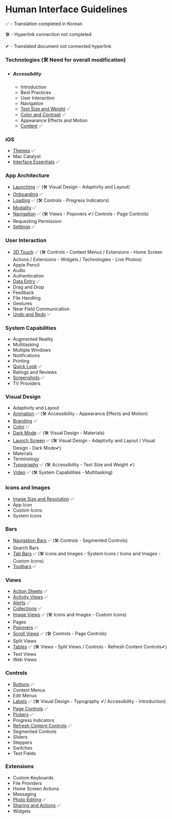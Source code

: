 # Human Interface Guidelines
✅ - Translation completed in Korean

🛠 - Hyperlink connection not completed

✔︎ - Translated document not connected hyperlink 

### Technologies (🛠 Need for overall modification)

- ##### Accessibility

  - Introduction
  - Best Practices
  - User Interaction
  - Navigation
  - [Text Size and Weight](https://github.com/jum0/Human-Interface-Guidelines/tree/master/Technologies/Accessibility/Text%20Size%20and%20Weight)    ✅
  - [Color and Contrast](https://github.com/jum0/Human-Interface-Guidelines/tree/master/Technologies/Accessibility/Color%20and%20Contrast)    ✅
  - Appearance Effects and Motion
  - [Content](https://github.com/jum0/Human-Interface-Guidelines/tree/master/Technologies/Accessibility/Content)    ✅



### iOS

- [Themes](https://github.com/jum0/Human-Interface-Guidelines/tree/master/iOS/Themes)    ✅
- Mac Catalyst
- [Interface Essentials](https://github.com/jum0/Human-Interface-Guidelines/tree/master/iOS/Interface%20Essentials)    ✅



### App Architecture

- [Launching](https://github.com/jum0/Human-Interface-Guidelines/tree/master/App%20Architecture/Launching)    ✅ (🛠 Visual Design - Adaptivity and Layout) 
- [Onboarding](https://github.com/jum0/Human-Interface-Guidelines/tree/master/App%20Architecture/Onboarding)    ✅
- [Loading](https://github.com/jum0/Human-Interface-Guidelines/tree/master/App%20Architecture/Loading)    ✅ (🛠 Controls - Progress Indicators)
- [Modality](https://github.com/jum0/Human-Interface-Guidelines/tree/master/App%20Architecture/Modality)    ✅
- [Navigation](https://github.com/jum0/Human-Interface-Guidelines/tree/master/App%20Architecture/Navigation)    ✅ (🛠 Views - Popovers ✔︎/ Controls - Page Controls)
- Requesting Permission
- [Settings](https://github.com/jum0/Human-Interface-Guidelines/tree/master/App%20Architecture/Settings)    ✅



### User Interaction

- [3D Touch](https://github.com/jum0/Human-Interface-Guidelines/tree/master/User%20Interaction/3D%20Touch)    ✅ (🛠 Controls - Context Menus / Extensions - Home Screen Actions / Extensions - Widgets / Technologies - Live Photos)
- Apple Pencil
- Audio
- Authentication
- [Data Entry](https://github.com/jum0/Human-Interface-Guidelines/tree/master/User%20Interaction/Data%20Entry)    ✅
- Drag and Drop
- Feedback
- File Handling
- Gestures
- Near Field Communication
- [Undo and Redo](https://github.com/jum0/Human-Interface-Guidelines/tree/master/User%20Interaction/Undo%20and%20Redo)    ✅



### System Capabilities

- Augmented Reality
- Multitasking
- Multiple Windows
- Notifications
- Printing
- [Quick Look](https://github.com/jum0/Human-Interface-Guidelines/tree/master/System%20Capabilities/Quick%20Look)    ✅
- Ratings and Reviews
- [Screenshots](https://github.com/jum0/Human-Interface-Guidelines/tree/master/System%20Capabilities/Screenshots)    ✅
- TV Providers



### Visual Design

- Adaptivity and Layout
- [Animation](https://github.com/jum0/Human-Interface-Guidelines/tree/master/Visual%20Design/Animation)    ✅ (🛠 Accessibility - Appearance Effects and Motion)
- [Branding](https://github.com/jum0/Human-Interface-Guidelines/tree/master/Visual%20Design/Branding)    ✅
- [Color](https://github.com/jum0/Human-Interface-Guidelines/tree/master/Visual%20Design/Color)    ✅
- [Dark Mode](https://github.com/jum0/Human-Interface-Guidelines/tree/master/Visual%20Design/Dark%20Mode)    ✅ (🛠 Visual Design - Materials)
- [Launch Screen](https://github.com/jum0/Human-Interface-Guidelines/tree/master/Visual%20Design/Launch%20Screen)    ✅ (🛠 Visual Design - Adaptivity and Layout / Visual Design - Dark Mode✔︎)
- Materials
- Terminology
- [Typography](https://github.com/jum0/Human-Interface-Guidelines/tree/master/Visual%20Design/Typography) ✅ (🛠 Accessibility - Text Size and Weight ✔︎)
- [Video](https://github.com/jum0/Human-Interface-Guidelines/tree/master/Visual%20Design/Video)    ✅ (🛠 System Capabilities - Multitasking)



### Icons and Images

- [Image Size and Resolution](https://github.com/jum0/Human-Interface-Guidelines/tree/master/Icons%20and%20Images/Image%20Size%20and%20Resolution)    ✅
- App Icon
- Custom Icons
- System Icons



### Bars

- [Navigation Bars](https://github.com/jum0/Human-Interface-Guidelines/tree/master/Bars/Navigation%20Bars)    ✅ (🛠 Controls - Segmented Controls)
- Search Bars
- [Tab Bars](https://github.com/jum0/Human-Interface-Guidelines/tree/master/Bars/Tab%20Bars)    ✅ (🛠 Icons and Images - System Icons / Icons and Images - Custom Icons)
- [Toolbars](https://github.com/jum0/Human-Interface-Guidelines/tree/master/Bars/Toolbars)    ✅



### Views

- [Action Sheets](https://github.com/jum0/Human-Interface-Guidelines/tree/master/Views/Action%20Sheets)    ✅ 
- [Activity Views](https://github.com/jum0/Human-Interface-Guidelines/tree/master/Views/Activity%20Views)    ✅
- [Alerts](https://github.com/jum0/Human-Interface-Guidelines/tree/master/Views/Alerts)    ✅
- [Collections](https://github.com/jum0/Human-Interface-Guidelines/tree/master/Views/Collections)    ✅
- [Image Views](https://github.com/jum0/Human-Interface-Guidelines/tree/master/Views/Image%20Views)    ✅ (🛠 Icons and Images - Custom Icons)
- Pages
- [Popovers](https://github.com/jum0/Human-Interface-Guidelines/tree/master/Views/Popovers)    ✅
- [Scroll Views](https://github.com/jum0/Human-Interface-Guidelines/tree/master/Views/Scroll%20Views)    ✅ (🛠 Controls - Page Controls)
- Split Views
- [Tables](https://github.com/jum0/Human-Interface-Guidelines/tree/master/Views/Tables)    ✅ (🛠 Views - Split Views / Controls - Refresh Content Controls✔︎)
- Text Views
- Web Views



### Controls

- [Buttons](https://github.com/jum0/Human-Interface-Guidelines/tree/master/Controls/Buttons)    ✅
- Context Menus
- Edit Menus
- [Labels](https://github.com/jum0/Human-Interface-Guidelines/tree/master/Controls/Labels)    ✅ (🛠 Visual Design - Typography ✔︎/ Accessibility - Introduction)
- [Page Controls](https://github.com/jum0/Human-Interface-Guidelines/tree/master/Controls/Page%20Controls)    ✅
- [Pickers](https://github.com/jum0/Human-Interface-Guidelines/tree/master/Controls/Pickers)    ✅
- Progress Indicators
- [Refresh Content Controls](https://github.com/jum0/Human-Interface-Guidelines/tree/master/Controls/Refresh%20Content%20Controls)    ✅
- Segmented Controls
- Sliders
- Steppers
- Switches
- Text Fields



### Extensions

- Custom Keyboards
- File Providers
- Home Screen Actions
- Messaging
- [Photo Editing](https://github.com/jum0/Human-Interface-Guidelines/tree/master/Extensions/Photo%20Editing)    ✅ 
- [Sharing and Actions](https://github.com/jum0/Human-Interface-Guidelines/tree/master/Extensions/Sharing%20and%20Actions)    ✅
- Widgets
